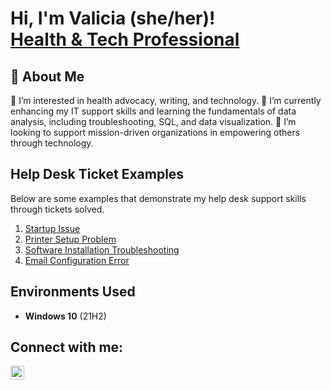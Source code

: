 <h1>Hi, I'm Valicia (she/her)! <br/><a href="https://www.linkedin.com/in/vbfrance/">Health & Tech Professional</a></h1>

<h2>👋 About Me</h2>
👀 I’m interested in health advocacy, writing, and technology. 🌱 I’m currently enhancing my IT support skills and learning the fundamentals of data analysis, including troubleshooting, SQL, and data visualization. 💞️ I’m looking to support mission-driven organizations in empowering others through technology.
<br />

<h2>Help Desk Ticket Examples</h2>
Below are some examples that demonstrate my help desk support skills through tickets solved.

1. [Startup Issue](./Ticket%20%231002%20-%20The%20computer%20will%20not%20turn%20on.docx) 
2. [Printer Setup Problem](./printer-setup.docx)
3. [Software Installation Troubleshooting](./software-install.docx)
4. [Email Configuration Error](./email-config.docx)

<h2>Environments Used </h2>

- <b>Windows 10</b> (21H2)

<h2>Connect with me:</h2>

[<img align="left" alt="JoshMadakor | LinkedIn" width="22px" src="https://cdn.jsdelivr.net/npm/simple-icons@v3/icons/linkedin.svg" />][linkedin]

[linkedin]: https://linkedin.com/in/vbfrance

<!--
 ```diff
- text in red
+ text in green
! text in orange
# text in gray
@@ text in purple (and bold)@@
```
--!>

<!--
**vbfrance/vbrance** is a ✨ _special_ ✨ repository because its `README.md` (this file) appears on your GitHub profile.

Here are some ideas to get you started:

- 🔭 I’m currently working on ...
- 🌱 I’m currently learning ...
- 👯 I’m looking to collaborate on ...
- 🤔 I’m looking for help with ...
- 💬 Ask me about ...
- 📫 How to reach me: ...
- 😄 Pronouns: ...
- ⚡ Fun fact: ...
-->
